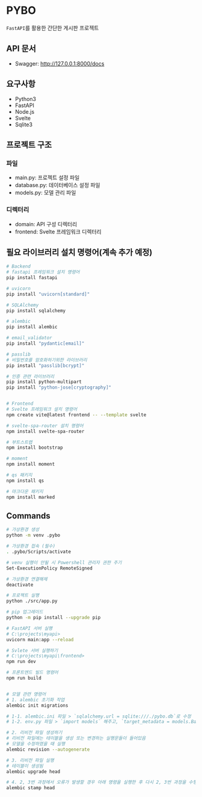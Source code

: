 # PYBO
`FastAPI`를 활용한 간단한 게시판 프로젝트

## API 문서
- Swagger: http://127.0.0.1:8000/docs

## 요구사항
- Python3
- FastAPI
- Node.js
- Svelte
- Sqlite3

## 프로젝트 구조
### 파일
- main.py: 프로젝트 설정 파일
- database.py: 데이터베이스 설정 파일
- models.py: 모델 관리 파일

### 디렉터리
- domain: API 구성 디렉터리
- frontend: Svelte 프레임워크 디렉터리

## 필요 라이브러리 설치 명령어(계속 추가 예정)
```bash
# Backend
# fastapi 프레임워크 설치 명령어
pip install fastapi

# uvicorn
pip install "uvicorn[standard]"

# SQLAlchemy
pip install sqlalchemy

# alembic
pip install alembic

# email_validator
pip install "pydantic[email]"

# passlib
# 비밀번호를 암호화하기위한 라이브러리
pip install "passlib[bcrypt]"

# 인증 관련 라이브러리
pip install python-multipart
pip install "python-jose[cryptography]"


# Frontend
# Svelte 프레임워크 설치 명령어
npm create vite@latest frontend -- --template svelte

# svelte-spa-router 설치 명령어
npm install svelte-spa-router

# 부트스트랩
npm install bootstrap

# moment
npm install moment

# qs 패키지
npm install qs

# 마크다운 패키지
npm install marked
```

## Commands
```bash
# 가상환경 생성
python -m venv .pybo

# 가상환경 접속 (필수)
. .pybo/Scripts/activate

# venv 실행이 안될 시 Powershell 관리자 권한 주기
Set-ExecutionPolicy RemoteSigned

# 가상환경 연결해제
deactivate

# 프로젝트 실행
python ./src/app.py

# pip 업그레이드
python -m pip install --upgrade pip

# FastAPI 서버 실행
# C:\projects\myapi>
uvicorn main:app --reload

# Svlete 서버 실행하기
# C:\projects\myapi\frontend>
npm run dev

# 프론트엔드 빌드 명령어
npm run build


# 모델 관련 명령어
# 1. alembic 초기화 작업
alembic init migrations

# 1-1. alembic.ini 파일 > `sqlalchemy.url = sqlite:///./pybo.db`로 수정
# 1-2. env.py 파일 > `import models` 해주고, `target_metadata = models.Base.metadata` 코드 추가

# 2. 리비전 파일 생성하기
# 리비전 파일에는 테이블을 생성 또는 변경하는 실행문들이 들어있음
# 모델을 수정하였을 때 실행
alembic revision --autogenerate

# 3. 리비전 파일 실행
# 테이블이 생성됨
alembic upgrade head

# 4. 2, 3번 과정에서 오류가 발생할 경우 아래 명령을 실행한 후 다시 2, 3번 과정을 수행
alembic stamp head
```